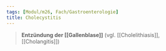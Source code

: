 ```yaml
---
tags: [Modul/m26, Fach/Gastroenterologie]
title: Cholecystitis
---
```

> **Entzündung der [[Gallenblase]]** (vgl. [[Cholelithiasis]], [[Cholangitis]])